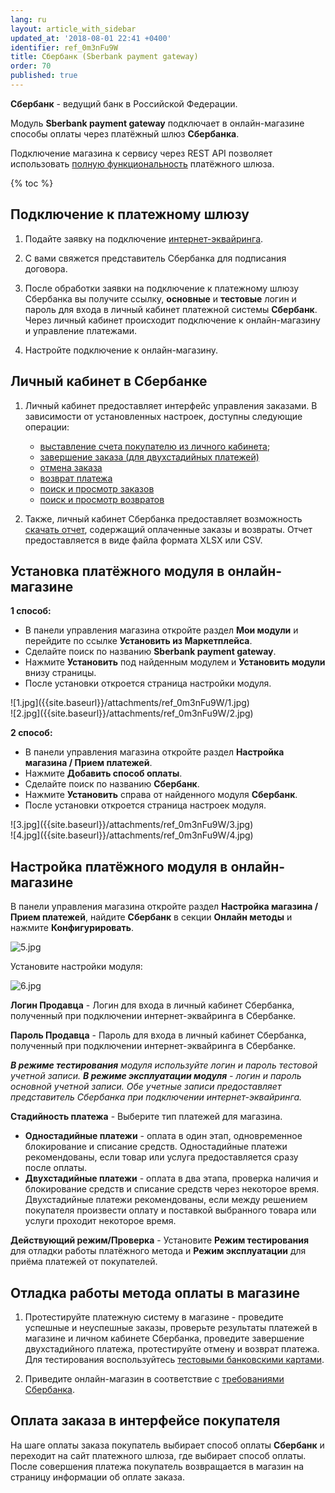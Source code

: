 ```yaml
---
lang: ru
layout: article_with_sidebar
updated_at: '2018-08-01 22:41 +0400'
identifier: ref_0m3nFu9W
title: Сбербанк (Sberbank payment gateway)
order: 70
published: true
---
```

**Сбербанк** - ведущий банк в Российской Федерации. 

Модуль **Sberbank payment gateway** подключает в онлайн-магазине способы оплаты через платёжный шлюз **Сбербанка**. 

Подключение магазина к сервису через REST API позволяет использовать [полную функциональность](http://www.sberbank.ru/ru/s_m_business/bankingservice/acquiring_total/#solutions-web "Сбербанк (Sberbank payment gateway)") платёжного шлюза.

{% toc %}

## Подключение к платежному шлюзу

1. Подайте заявку на подключение [интернет-эквайринга](https://securepayments.sberbank.ru/form/ "Сбербанк"). 

2. С вами свяжется представитель Сбербанка для подписания договора.

3. После обработки заявки на подключение к платежному шлюзу Сбербанка вы получите ссылку, **основные** и **тестовые** логин и пароль для входа в личный кабинет платежной системы **Сбербанк**. 
Через личный кабинет происходит подключение к онлайн-магазину и управление платежами.

4. Настройте подключение к онлайн-магазину.


## Личный кабинет в Сбербанке

1. Личный кабинет предоставляет интерфейс управления заказами. В зависимости от установленных настроек, доступны следующие операции:
   - [выставление счета покупателю из личного кабинета](https://securepayments.sberbank.ru/wiki/doku.php/mportal:provide_invoce:provide_invoce "Сбербанк");
   - [завершение заказа (для двухстадийных платежей)]( https://securepayments.sberbank.ru/wiki/doku.php/mportal:orders:deposit "Сбербанк") 
   - [отмена заказа](https://securepayments.sberbank.ru/wiki/doku.php/mportal:orders:reverse "Сбербанк")
   - [возврат платежа](https://securepayments.sberbank.ru/wiki/doku.php/mportal:orders:refund "Сбербанк")
   - [поиск и просмотр заказов](https://securepayments.sberbank.ru/wiki/doku.php/mportal:orders:start "Сбербанк")
   - [поиск и просмотр возвратов](https://securepayments.sberbank.ru/wiki/doku.php/mportal:refunds:start "Сбербанк")

2. Также, личный кабинет Сбербанка предоставляет возможность [скачать отчет](https://securepayments.sberbank.ru/wiki/doku.php/mportal:reports:export "Сбербанк"), содержащий оплаченные заказы и возвраты. Отчет предоставляется в виде файла формата XLSX или CSV. 

## Установка платёжного модуля в онлайн-магазине

**1 способ:** 
- В панели управления магазина откройте раздел **Мои модули** и перейдите по ссылке **Установить из Маркетплейса**. 
- Сделайте поиск по названию **Sberbank payment gateway**.
- Нажмите **Установить** под найденным модулем и **Установить модули** внизу страницы. 
- После установки откроется страница настройки модуля.

<div class="ui stackable two column grid">
  <div class="column" markdown="span">![1.jpg]({{site.baseurl}}/attachments/ref_0m3nFu9W/1.jpg)
</div>
  <div class="column" markdown="span">![2.jpg]({{site.baseurl}}/attachments/ref_0m3nFu9W/2.jpg)
</div>
</div>

**2 способ:** 
- В панели управления магазина откройте раздел **Настройка магазина / Прием платежей**.
- Нажмите **Добавить способ оплаты**. 
- Сделайте поиск по названию **Сбербанк**.
- Нажмите **Установить** справа от найденного модуля **Сбербанк**. 
- После установки откроется страница настроек модуля.

<div class="ui stackable two column grid">
  <div class="column" markdown="span">![3.jpg]({{site.baseurl}}/attachments/ref_0m3nFu9W/3.jpg)
</div>
  <div class="column" markdown="span">![4.jpg]({{site.baseurl}}/attachments/ref_0m3nFu9W/4.jpg)
</div>
</div>

## Настройка платёжного модуля в онлайн-магазине

В панели управления магазина откройте раздел **Настройка магазина / Прием платежей**, найдите **Сбербанк** в секции **Онлайн методы** и нажмите **Конфигурировать**.

![5.jpg]({{site.baseurl}}/attachments/ref_0m3nFu9W/5.jpg)

Установите настройки модуля:

![6.jpg]({{site.baseurl}}/attachments/ref_0m3nFu9W/6.jpg)

**Логин Продавца** - Логин для входа в личный кабинет Сбербанка, полученный при подключении интернет-эквайринга в Сбербанке.

**Пароль Продавца** - Пароль для входа в личный кабинет Сбербанка, полученный при подключении интернет-эквайринга в Сбербанке.

_**В режиме тестирования** модуля используйте логин и пароль тестовой учетной записи. **В режиме эксплуатации модуля** - логин и пароль основной учетной записи. Обе учетные записи предоставляет представитель Сбербанка при подключении интернет-эквайринга._

**Стадийность платежа** - Выберите тип платежей для магазина.
- **Одностадийные платежи** - оплата в один этап, одновременное блокирование и списание средств. Одностадийные платежи рекомендованы, если товар или услуга предоставляется сразу после оплаты.
- **Двухстадийные платежи** - оплата в два этапа, проверка наличия и блокирование средств и списание средств через некоторое время. Двухстадийные платежи рекомендованы, если между решением покупателя произвести оплату и поставкой выбранного товара или услуги проходит некоторое время.
      
**Действующий режим/Проверка** - Установите **Режим тестирования** для отладки работы платёжного метода и **Режим эксплуатации** для приёма платежей от покупателей.

## Отладка работы метода оплаты в магазине

1. Протестируйте платежную систему в магазине - проведите успешные и неуспешные заказы, проверьте результаты платежей в магазине и личном кабинете Сбербанка, проведите завершение двухстадийного платежа, протестируйте отмену и возврат платежа. 
Для тестирования воспользуйтесь [тестовыми банковскими картами](https://securepayments.sberbank.ru/wiki/doku.php/test_cards "Сбербанк"). 

2. Приведите онлайн-магазин в соответствие с [требованиями Сбербанка](https://securepayments.sberbank.ru/wiki/doku.php/merchant_website_guidelines "Сбербанк").

## Оплата заказа в интерфейсе покупателя

На шаге оплаты заказа покупатель выбирает способ оплаты **Сбербанк** и переходит на сайт платежного шлюза, где выбирает способ оплаты. После совершения платежа покупатель возвращается в магазин на страницу информации об оплате заказа.
